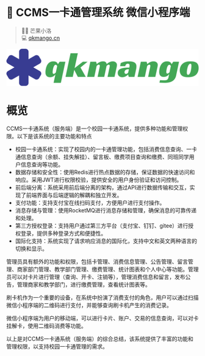 # 🚀 CCMS一卡通管理系统 微信小程序端

> 👨‍💻 芒果小洛 <br/>
> 💻 [qkmango.cn](http://qkmango.cn)

![logo](README/logo.svg)



# 概览

CCMS一卡通系统（服务端）是一个校园一卡通系统，提供多种功能和管理权限。以下是该系统的主要功能和特点

- 校园一卡通系统：实现了校园内的一卡通管理功能，包括消费信息查询、一卡通信息查询（余额、挂失解挂）、留言板、缴费项目查询和缴费、同班同学用户信息查询等功能。
- 数据存储和安全性：使用Redis进行热点数据的存储，保证数据的快速访问和响应。采用JWT进行权限校验，提供安全的用户身份验证和访问控制。
- 前后端分离：系统采用前后端分离的架构，通过API进行数据传输和交互，实现了前端界面与后端逻辑的解耦和独立开发。
- 支付功能：支持支付宝在线扫码支付，方便用户进行支付操作。
- 消息存储与管理：使用RocketMQ进行消息存储和管理，确保消息的可靠传递和处理。
- 第三方授权登录：支持用户通过第三方平台（支付宝、钉钉、gitee）进行授权登录，提供多种登录方式和便捷性。
- 国际化支持：系统实现了请求响应消息的国际化，支持中文和英文两种语言的切换和显示。

管理员具有额外的功能和权限，包括卡管理、消费信息管理、公告管理、留言管理、商家部门管理、教学部门管理、缴费管理、统计图表和个人中心等功能。管理员可以对卡片进行管理（查询、开卡、注销等），管理消费信息和留言，发布公告，管理商家和教学部门，进行缴费管理，查看统计图表等。

刷卡机作为一个重要的设备，在系统中扮演了消费支付的角色，用户可以通过扫描微信小程序端的二维码进行支付，并能够查询刷卡机产生的消费记录。

微信小程序端为用户的移动端，可以进行卡片、账户、交易的信息查询，可以对卡挂解卡，使用二维码消费等功能。

以上是对CCMS一卡通系统（服务端）的综合总结，该系统提供了丰富的功能和管理权限，以支持校园一卡通管理的需求。